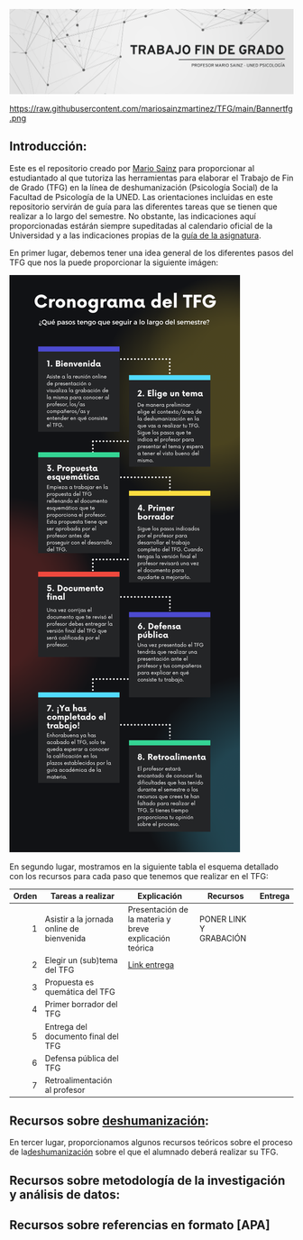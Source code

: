 
![](https://github.com/mariosainzmartinez/TFG/blob/de5ed4c375be8287f5569788419b7ba578236646/Bannertfg.png)

https://raw.githubusercontent.com/mariosainzmartinez/TFG/main/Bannertfg.png

## Introducción:

Este es el repositorio creado por [Mario Sainz](https://www.uned.es/universidad/docentes/psicologia/mario-sainz-martinez.html#introduccion) para proporcionar al estudiantado al que tutoriza las herramientas para elaborar el Trabajo de Fin de Grado (TFG) en la línea de deshumanización (Psicología Social) de la Facultad de Psicología de la UNED. Las orientaciones incluidas en este repositorio servirán de guía para las diferentes tareas que se tienen que realizar a lo largo del semestre. No obstante, las indicaciones aquí proporcionadas estárán siempre supeditadas al calendario oficial de la Universidad y a las indicaciones propias de la [guía de la asignatura](http://portal.uned.es/portal/page?_pageid=93,71396222&_dad=portal&_schema=PORTAL&idContenido=20).

En primer lugar, debemos tener una idea general de los diferentes pasos del TFG que nos la puede proporcionar la siguiente imágen:

![](https://github.com/mariosainzmartinez/TFG/blob/main/Infografi%CC%81a%20pasos%20TFG.png)



En segundo lugar, mostramos en la siguiente tabla el esquema detallado con los recursos para cada paso que tenemos que realizar en el TFG:

| Orden | Tareas a realizar | Explicación | Recursos |Entrega |
|-----:|---------------|---------------|---------------| ---------------|
|     1| Asistir a la jornada online de bienvenida | Presentación de la materia y breve explicación teórica |PONER LINK Y GRABACIÓN | 
|     2| Elegir un (sub)tema del TFG | [Link entrega](https://forms.office.com/Pages/DesignPage.aspx#FormId=SHBYtXCgrUO2VCCjHpstmQ-T1ftG6vJFq6ZTNYTeUTlUQzRVTzVWMVRCVzQ0RDAzVU8wN0JHQkhFSC4u)
|     3| Propuesta es quemática del TFG  |
|     4| Primer borrador del TFG  |
|     5| Entrega del documento final del TFG  |
|     6| Defensa pública del TFG  |
|     7| Retroalimentación al profesor  |



## Recursos sobre [deshumanización](https://www.youtube.com/watch?v=QuNbNNqtMvs):

En tercer lugar, proporcionamos algunos recursos teóricos sobre el proceso de la[deshumanización](https://www.youtube.com/watch?v=QuNbNNqtMvs) sobre el que el alumnado deberá realizar su TFG.

## Recursos sobre metodología de la investigación y análisis de datos:

## Recursos sobre referencias en formato [APA] 

